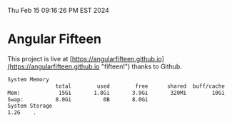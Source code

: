 Thu Feb 15 09:16:26 PM EST 2024

# Angular Fifteen


This project is live at [https://angularfifteen.github.io](https://angularfifteen.github.io "fifteen!") thanks to Github.

```bash
System Memory
               total        used        free      shared  buff/cache   available
Mem:            15Gi       1.8Gi       3.9Gi       320Mi        10Gi        13Gi
Swap:          8.0Gi          0B       8.0Gi
System Storage
1.2G	.
```
```bash
